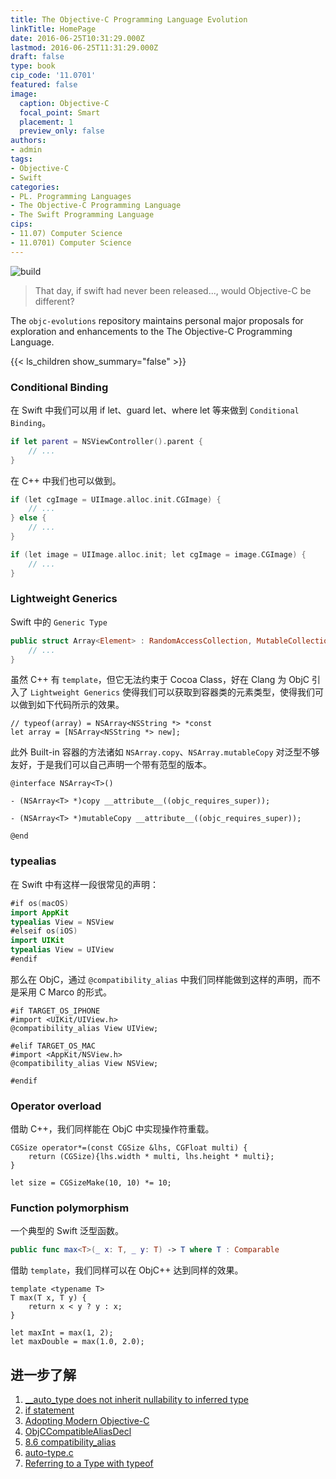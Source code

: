 ```yaml
---
title: The Objective-C Programming Language Evolution
linkTitle: HomePage
date: 2016-06-25T10:31:29.000Z
lastmod: 2016-06-25T11:31:29.000Z
draft: false
type: book
cip_code: '11.0701'
featured: false
image:
  caption: Objective-C
  focal_point: Smart
  placement: 1
  preview_only: false
authors:
- admin
tags:
- Objective-C
- Swift
categories:
- PL. Programming Languages
- The Objective-C Programming Language
- The Swift Programming Language
cips:
- 11.07) Computer Science
- 11.0701) Computer Science
---
```


![build](https://github.com/0xxd0/objc-evolution/workflows/build/badge.svg?branch=master)

> That day, if swift had never been released..., would Objective-C be different?

The `objc-evolutions` repository maintains personal major proposals for exploration and enhancements to the The Objective-C Programming Language.


{{< ls_children show_summary="false" >}} 


### Conditional Binding

在 Swift 中我们可以用 if let、guard let、where let 等来做到 `Conditional Binding`。

```swift
if let parent = NSViewController().parent {
    // ...
}
```

在 C++ 中我们也可以做到。

```cpp
if (let cgImage = UIImage.alloc.init.CGImage) {
    // ...
} else {
    // ...
}

if (let image = UIImage.alloc.init; let cgImage = image.CGImage) {
    // ...   
}
```

### Lightweight Generics

Swift 中的 `Generic Type`

```swift
public struct Array<Element> : RandomAccessCollection, MutableCollection {
    // ...
}
```

虽然 C++ 有 `template`，但它无法约束于 Cocoa Class，好在 Clang 为 ObjC 引入了 `Lightweight Generics` 使得我们可以获取到容器类的元素类型，使得我们可以做到如下代码所示的效果。

```objc
// typeof(array) = NSArray<NSString *> *const
let array = [NSArray<NSString *> new];
```

此外 Built-in 容器的方法诸如 `NSArray.copy`、`NSArray.mutableCopy` 对泛型不够友好，于是我们可以自己声明一个带有范型的版本。

``` objc
@interface NSArray<T>()

- (NSArray<T> *)copy __attribute__((objc_requires_super));

- (NSArray<T> *)mutableCopy __attribute__((objc_requires_super));

@end
```

### typealias

在 Swift 中有这样一段很常见的声明：

```swift
#if os(macOS)
import AppKit
typealias View = NSView
#elseif os(iOS)
import UIKit
typealias View = UIView
#endif
```

那么在 ObjC，通过 `@compatibility_alias` 中我们同样能做到这样的声明，而不是采用 C Marco 的形式。

```objc
#if TARGET_OS_IPHONE
#import <UIKit/UIView.h>
@compatibility_alias View UIView;

#elif TARGET_OS_MAC
#import <AppKit/NSView.h>
@compatibility_alias View NSView;

#endif
```

### Operator overload

借助 C++，我们同样能在 ObjC 中实现操作符重载。

```objc
CGSize operator*=(const CGSize &lhs, CGFloat multi) {
    return (CGSize){lhs.width * multi, lhs.height * multi};
}

let size = CGSizeMake(10, 10) *= 10;
```

### Function polymorphism

一个典型的 Swift 泛型函数。

```swift
public func max<T>(_ x: T, _ y: T) -> T where T : Comparable
```

借助 `template`，我们同样可以在 ObjC++ 达到同样的效果。

```objc
template <typename T>
T max(T x, T y) {
    return x < y ? y : x;
}

let maxInt = max(1, 2);
let maxDouble = max(1.0, 2.0);
```

## 进一步了解

1. [__auto_type does not inherit nullability to inferred type](https://openradar.appspot.com/27062504)
2. [if statement](http://en.cppreference.com/w/cpp/language/if)
3. [Adopting Modern Objective-C](https://developer.apple.com/library/content/releasenotes/ObjectiveC/ModernizationObjC/AdoptingModernObjective-C/AdoptingModernObjective-C.html)
4. [ObjCCompatibleAliasDecl](http://clang.llvm.org/doxygen/classclang_1_1ObjCCompatibleAliasDecl.html)
5. [8.6 compatibility_alias](https://gcc.gnu.org/onlinedocs/gcc/compatibility_005falias.html)
6. [auto-type.c](https://github.com/llvm-mirror/clang/blob/master/test/Sema/auto-type.c)
7. [Referring to a Type with typeof](https://gcc.gnu.org/onlinedocs/gcc/Typeof.html)
<!-- 8. https://pspdfkit.com/blog/2016/swifty-objective-c/
9. https://pspdfkit.com/blog/2017/even-swiftier-objective-c/ -->
